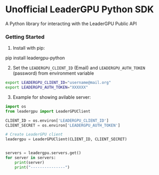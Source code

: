 # Unofficial LeaderGPU Python SDK

A Python library for interacting with the LeaderGPU Public API

### Getting Started

1. Install with pip:

pip install leadergpu-python

2. Set the `LEADERGPU_CLIENT_ID` (Email) and `LEADERGPU_AUTH_TOKEN` (password) from environment variable

```bash
export LEADERGPU_CLIENT_ID="username@mail.org"
export LEADERGPU_AUTH_TOKEN="XXXXXX"
```

3. Example for showing avilable server:

```python
import os
from leadergpu import LeaderGPUClient

CLIENT_ID = os.environ['LEADERGPU_CLIENT_ID']
CLIENT_SECRET = os.environ['LEADERGPU_AUTH_TOKEN']

# Create LeaderGPU client
leadergpu = LeaderGPUClient(CLIENT_ID, CLIENT_SECRET)


servers = leadergpu.servers.get()
for server in servers:
    print(server)
    print("---------------")
```
